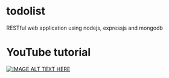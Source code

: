 # todolist
RESTful web application using nodejs, expressjs and mongodb

# YouTube tutorial
[![IMAGE ALT TEXT HERE](https://img.youtube.com/vi/BAr7mrWlwm0/0.jpg)](https://www.youtube.com/watch?v=BAr7mrWlwm0&list=PLLfIBXQeu3aYp9RXvrq8O6EuiDtD8Z250)



